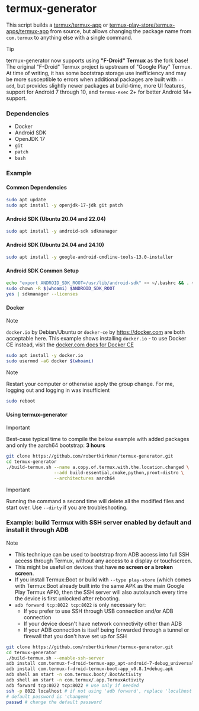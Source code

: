 # termux-generator

This script builds a [termux/termux-app](https://github.com/termux/termux-app) or [termux-play-store/termux-apps/termux-app](https://github.com/termux-play-store/termux-apps/tree/main/termux-app) from source, but allows changing the package name from `com.termux` to anything else with a single command.

> [!TIP]
> termux-generator now supports using **"F-Droid" Termux** as the fork base!
> The original "F-Droid" Termux project is upstream of "Google Play" Termux.
> At time of writing, it has some bootstrap storage use inefficiency and may be more susceptible to errors when additional packages are built with `--add`, but provides slightly newer packages at build-time, more UI features, support for Android 7 through 10, and `termux-exec` 2+ for better Android 14+ support.

### Dependencies

- Docker
- Android SDK
- OpenJDK 17
- `git`
- `patch`
- `bash`

### Example

#### Common Dependencies
```bash
sudo apt update
sudo apt install -y openjdk-17-jdk git patch
```

#### Android SDK (Ubuntu 20.04 and 22.04)

```bash
sudo apt install -y android-sdk sdkmanager
```

#### Android SDK (Ubuntu 24.04 and 24.10)

```bash
sudo apt install -y google-android-cmdline-tools-13.0-installer
```

#### Android SDK Common Setup

```bash
echo "export ANDROID_SDK_ROOT=/usr/lib/android-sdk" >> ~/.bashrc && . ~/.bashrc
sudo chown -R $(whoami) $ANDROID_SDK_ROOT
yes | sdkmanager --licenses
```

#### Docker 

> [!NOTE]
> `docker.io` by Debian/Ubuntu or `docker-ce` by https://docker.com are both acceptable here. This example shows installing `docker.io` - to use Docker CE instead, visit the [docker.com docs for Docker CE](https://docs.docker.com/engine/install/)

```bash
sudo apt install -y docker.io
sudo usermod -aG docker $(whoami)
```

> [!NOTE]
> Restart your computer or otherwise apply the group change. For me, logging out and logging in was insufficient

```bash
sudo reboot
```

#### Using termux-generator

> [!IMPORTANT]
> Best-case typical time to compile the below example with added packages and only the aarch64 bootstrap: **3 hours**

```bash
git clone https://github.com/robertkirkman/termux-generator.git
cd termux-generator
./build-termux.sh --name a.copy.of.termux.with.the.location.changed \
                  --add build-essential,cmake,python,proot-distro \
                  --architectures aarch64
```

> [!IMPORTANT]
> Running the command a second time will delete all the modified files and start over. Use `--dirty` if you are troubleshooting.


### Example: build Termux with SSH server enabled by default and install it through ADB

> [!NOTE]
> - This technique can be used to bootstrap from ADB access into full SSH access through Termux, without any access to a display or touchscreen.
> - This might be useful on devices that have **no screen or a broken screen**.
> - If you install Termux:Boot or build with `--type play-store` (which comes with Termux:Boot already built into the same APK as the main Google Play Termux APK), then the SSH server will also autolaunch every time the device is first unlocked after rebooting.
> - `adb forward tcp:8022 tcp:8022` is only necessary for:
>   - If you prefer to use SSH through USB connection and/or ADB connection
>   - If your device doesn't have network connectivity other than ADB
>   - If your ADB connection is itself being forwarded through a tunnel or firewall that you don't have set up for SSH

```bash
git clone https://github.com/robertkirkman/termux-generator.git
cd termux-generator
./build-termux.sh --enable-ssh-server
adb install com.termux-f-droid-termux-app_apt-android-7-debug_universal.apk
adb install com.termux-f-droid-termux-boot-app_v0.8.1+debug.apk
adb shell am start -n com.termux.boot/.BootActivity
adb shell am start -n com.termux/.app.TermuxActivity
adb forward tcp:8022 tcp:8022 # use only if needed
ssh -p 8022 localhost # if not using 'adb forward', replace 'localhost' with device's LAN IP
# default password is 'changeme'
passwd # change the default password
```

